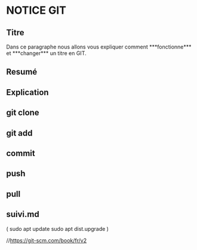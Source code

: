 <h1>NOTICE GIT</h1>

<h2>Titre</h2>
Dans ce paragraphe nous allons vous expliquer comment ***fonctionne*** et ***changer*** un titre en GIT.
<h2>Resumé</h2>
<h2>Explication</h2>
<h2>git clone</h2>
<h2>git add</h2>
<h2>commit</h2>
<h2>push</h2>
<h2>pull</h2>
<h2>suivi.md</h2>
( sudo apt update
sudo apt dist.upgrade )

//https://git-scm.com/book/fr/v2
